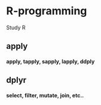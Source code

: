 # R-programming
Study R 

## apply
#### apply, tapply, sapply, lapply, ddply

## dplyr
#### select, filter, mutate, join, etc..
